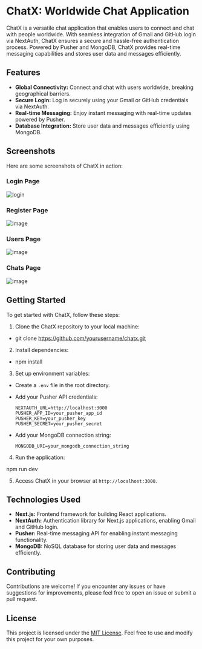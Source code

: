 
# ChatX: Worldwide Chat Application

ChatX is a versatile chat application that enables users to connect and chat with people worldwide. With seamless integration of Gmail and GitHub login via NextAuth, ChatX ensures a secure and hassle-free authentication process. Powered by Pusher and MongoDB, ChatX provides real-time messaging capabilities and stores user data and messages efficiently.

## Features

- **Global Connectivity:** Connect and chat with users worldwide, breaking geographical barriers.
- **Secure Login:** Log in securely using your Gmail or GitHub credentials via NextAuth.
- **Real-time Messaging:** Enjoy instant messaging with real-time updates powered by Pusher.
- **Database Integration:** Store user data and messages efficiently using MongoDB.

## Screenshots

Here are some screenshots of ChatX in action:


### Login Page
![login](https://github.com/aj-02/ChatX/assets/82252072/48d092f6-80e9-4eec-b272-99b7e1d886ab)

### Register Page
![image](https://github.com/aj-02/ChatX/assets/82252072/1bc848d1-d433-4d51-885f-bddcbdffa9cd)

### Users Page
![image](https://github.com/aj-02/ChatX/assets/82252072/74dd2f5d-5dee-4771-b4eb-b36187cd636e)

### Chats Page
![image](https://github.com/aj-02/ChatX/assets/82252072/88a5750e-f5af-4351-8e98-02a48007ea72)

## Getting Started

To get started with ChatX, follow these steps:

1. Clone the ChatX repository to your local machine:

- git clone https://github.com/yourusername/chatx.git


2. Install dependencies:

- npm install


3. Set up environment variables:

- Create a `.env` file in the root directory.
- Add your Pusher API credentials:

  ```
  NEXTAUTH_URL=http://localhost:3000
  PUSHER_APP_ID=your_pusher_app_id
  PUSHER_KEY=your_pusher_key
  PUSHER_SECRET=your_pusher_secret
  ```

- Add your MongoDB connection string:

  ```
  MONGODB_URI=your_mongodb_connection_string
  ```

4. Run the application:

npm run dev


5. Access ChatX in your browser at `http://localhost:3000`.

## Technologies Used

- **Next.js:** Frontend framework for building React applications.
- **NextAuth:** Authentication library for Next.js applications, enabling Gmail and GitHub login.
- **Pusher:** Real-time messaging API for enabling instant messaging functionality.
- **MongoDB:** NoSQL database for storing user data and messages efficiently.

## Contributing

Contributions are welcome! If you encounter any issues or have suggestions for improvements, please feel free to open an issue or submit a pull request.

## License

This project is licensed under the [MIT License](LICENSE). Feel free to use and modify this project for your own purposes.

